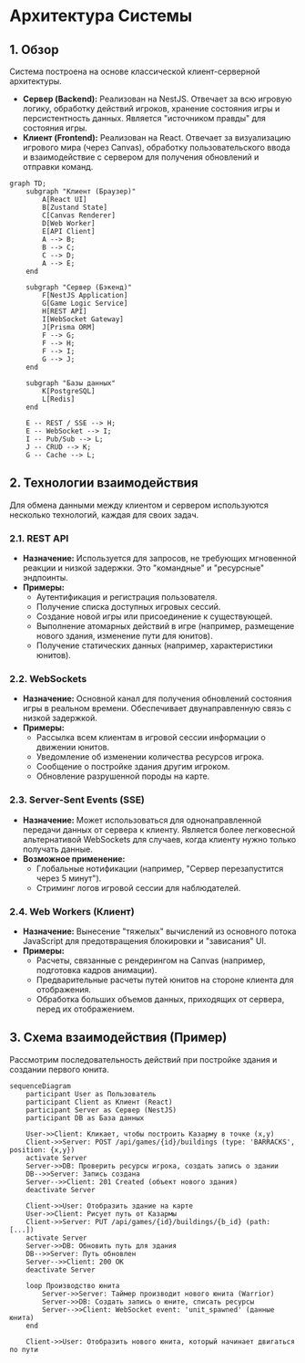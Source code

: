# Архитектура Системы

## 1. Обзор

Система построена на основе классической клиент-серверной архитектуры.

-   **Сервер (Backend):** Реализован на NestJS. Отвечает за всю игровую логику, обработку действий игроков, хранение состояния игры и персистентность данных. Является "источником правды" для состояния игры.
-   **Клиент (Frontend):** Реализован на React. Отвечает за визуализацию игрового мира (через Canvas), обработку пользовательского ввода и взаимодействие с сервером для получения обновлений и отправки команд.

```mermaid
graph TD;
    subgraph "Клиент (Браузер)"
        A[React UI]
        B[Zustand State]
        C[Canvas Renderer]
        D[Web Worker]
        E[API Client]
        A --> B;
        B --> C;
        C --> D;
        A --> E;
    end

    subgraph "Сервер (Бэкенд)"
        F[NestJS Application]
        G[Game Logic Service]
        H[REST API]
        I[WebSocket Gateway]
        J[Prisma ORM]
        F --> G;
        F --> H;
        F --> I;
        G --> J;
    end

    subgraph "Базы данных"
        K[PostgreSQL]
        L[Redis]
    end

    E -- REST / SSE --> H;
    E -- WebSocket --> I;
    I -- Pub/Sub --> L;
    J -- CRUD --> K;
    G -- Cache --> L;
```

## 2. Технологии взаимодействия

Для обмена данными между клиентом и сервером используются несколько технологий, каждая для своих задач.

### 2.1. REST API

-   **Назначение:** Используется для запросов, не требующих мгновенной реакции и низкой задержки. Это "командные" и "ресурсные" эндпоинты.
-   **Примеры:**
    -   Аутентификация и регистрация пользователя.
    -   Получение списка доступных игровых сессий.
    -   Создание новой игры или присоединение к существующей.
    -   Выполнение атомарных действий в игре (например, размещение нового здания, изменение пути для юнитов).
    -   Получение статических данных (например, характеристики юнитов).

### 2.2. WebSockets

-   **Назначение:** Основной канал для получения обновлений состояния игры в реальном времени. Обеспечивает двунаправленную связь с низкой задержкой.
-   **Примеры:**
    -   Рассылка всем клиентам в игровой сессии информации о движении юнитов.
    -   Уведомление об изменении количества ресурсов игрока.
    -   Сообщение о постройке здания другим игроком.
    -   Обновление разрушенной породы на карте.

### 2.3. Server-Sent Events (SSE)

-   **Назначение:** Может использоваться для однонаправленной передачи данных от сервера к клиенту. Является более легковесной альтернативой WebSockets для случаев, когда клиенту нужно только получать данные.
-   **Возможное применение:**
    -   Глобальные нотификации (например, "Сервер перезапустится через 5 минут").
    -   Стриминг логов игровой сессии для наблюдателей.

### 2.4. Web Workers (Клиент)

-   **Назначение:** Вынесение "тяжелых" вычислений из основного потока JavaScript для предотвращения блокировки и "зависания" UI.
-   **Примеры:**
    -   Расчеты, связанные с рендерингом на Canvas (например, подготовка кадров анимации).
    -   Предварительные расчеты путей юнитов на стороне клиента для отображения.
    -   Обработка больших объемов данных, приходящих от сервера, перед их отображением.

## 3. Схема взаимодействия (Пример)

Рассмотрим последовательность действий при постройке здания и создании первого юнита.

```mermaid
sequenceDiagram
    participant User as Пользователь
    participant Client as Клиент (React)
    participant Server as Сервер (NestJS)
    participant DB as База данных

    User->>Client: Кликает, чтобы построить Казарму в точке (x,y)
    Client->>Server: POST /api/games/{id}/buildings (type: 'BARRACKS', position: {x,y})
    activate Server
    Server->>DB: Проверить ресурсы игрока, создать запись о здании
    DB-->>Server: Запись создана
    Server-->>Client: 201 Created (объект нового здания)
    deactivate Server

    Client->>User: Отобразить здание на карте
    User->>Client: Рисует путь от Казармы
    Client->>Server: PUT /api/games/{id}/buildings/{b_id} (path: [...])
    activate Server
    Server->>DB: Обновить путь для здания
    DB-->>Server: Путь обновлен
    Server-->>Client: 200 OK
    deactivate Server

    loop Производство юнита
        Server->>Server: Таймер производит нового юнита (Warrior)
        Server->>DB: Создать запись о юните, списать ресурсы
        Server-->>Client: WebSocket event: 'unit_spawned' (данные юнита)
    end

    Client->>User: Отобразить нового юнита, который начинает двигаться по пути
```